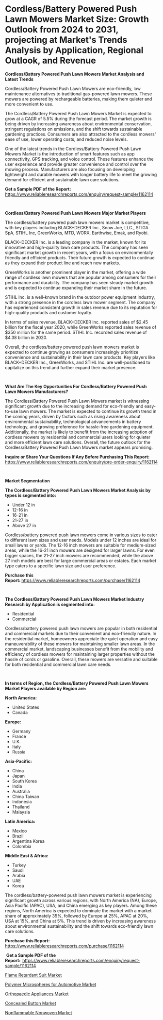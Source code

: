 <p><h1>Cordless/Battery Powered Push Lawn Mowers Market Size: Growth Outlook from 2024 to 2031, projecting at Market's Trends Analysis by Application, Regional Outlook, and Revenue</h1></p><p><strong>Cordless/Battery Powered Push Lawn Mowers Market Analysis and Latest Trends</strong></p>
<p><p>Cordless/Battery Powered Push Lawn Mowers are eco-friendly, low maintenance alternatives to traditional gas-powered lawn mowers. These mowers are powered by rechargeable batteries, making them quieter and more convenient to use. </p><p>The Cordless/Battery Powered Push Lawn Mowers Market is expected to grow at a CAGR of 5.5% during the forecast period. The market growth is being driven by increasing awareness about environmental conservation, stringent regulations on emissions, and the shift towards sustainable gardening practices. Consumers are also attracted to the cordless mowers' ease of use, lower operating costs, and reduced noise levels.</p><p>One of the latest trends in the Cordless/Battery Powered Push Lawn Mowers Market is the introduction of smart features such as app connectivity, GPS tracking, and voice control. These features enhance the user experience and provide greater convenience and control over the mowing process. Manufacturers are also focusing on developing lightweight and durable mowers with longer battery life to meet the growing demand for efficient and sustainable lawn care solutions.</p></p>
<p><strong>Get a Sample PDF of the Report:&nbsp;</strong> <a href="https://www.reliableresearchreports.com/enquiry/request-sample/1162114">https://www.reliableresearchreports.com/enquiry/request-sample/1162114</a></p>
<p>&nbsp;</p>
<p><strong>Cordless/Battery Powered Push Lawn Mowers Major Market Players</strong></p>
<p><p>The cordless/battery powered push lawn mowers market is competitive, with key players including BLACK+DECKER Inc., Snow Joe, LLC., STIGA SpA, STIHL Inc, GreenWorks, MTD, WORX, Earthwise, Emak, and Ryobi.</p><p>BLACK+DECKER Inc. is a leading company in the market, known for its innovative and high-quality lawn care products. The company has seen significant market growth in recent years, with a focus on environmentally friendly and efficient products. Their future growth is expected to continue as they expand their product line and reach new markets.</p><p>GreenWorks is another prominent player in the market, offering a wide range of cordless lawn mowers that are popular among consumers for their performance and durability. The company has seen steady market growth and is expected to continue expanding their market share in the future.</p><p>STIHL Inc. is a well-known brand in the outdoor power equipment industry, with a strong presence in the cordless lawn mower segment. The company has experienced consistent growth in sales revenue due to its reputation for high-quality products and customer loyalty.</p><p>In terms of sales revenue, BLACK+DECKER Inc. reported sales of $2.45 billion for the fiscal year 2020, while GreenWorks reported sales revenue of $350 million for the same period. STIHL Inc. recorded sales revenue of $4.38 billion in 2020.</p><p>Overall, the cordless/battery powered push lawn mowers market is expected to continue growing as consumers increasingly prioritize convenience and sustainability in their lawn care products. Key players like BLACK+DECKER Inc., GreenWorks, and STIHL Inc. are well-positioned to capitalize on this trend and further expand their market presence.</p></p>
<p>&nbsp;</p>
<p><strong>What Are The Key Opportunities For Cordless/Battery Powered Push Lawn Mowers Manufacturers?</strong></p>
<p><p>The Cordless/Battery Powered Push Lawn Mowers market is witnessing significant growth due to the increasing demand for eco-friendly and easy-to-use lawn mowers. The market is expected to continue its growth trend in the coming years, driven by factors such as rising awareness about environmental sustainability, technological advancements in battery technology, and growing preference for hassle-free gardening equipment. Additionally, the market is likely to benefit from the increasing adoption of cordless mowers by residential and commercial users looking for quieter and more efficient lawn care solutions. Overall, the future outlook for the Cordless/Battery Powered Push Lawn Mowers market appears promising.</p></p>
<p><strong>Inquire or Share Your Questions If Any Before Purchasing This Report:</strong> <a href="https://www.reliableresearchreports.com/enquiry/pre-order-enquiry/1162114">https://www.reliableresearchreports.com/enquiry/pre-order-enquiry/1162114</a></p>
<p>&nbsp;</p>
<p><strong>Market Segmentation</strong></p>
<p><strong>The Cordless/Battery Powered Push Lawn Mowers Market Analysis by types is segmented into:</strong></p>
<p><ul><li>Under 12 in</li><li>12-16 in</li><li>16-21 in</li><li>21-27 in</li><li>Above 27 in</li></ul></p>
<p><p>Cordless/battery powered push lawn mowers come in various sizes to cater to different lawn sizes and user needs. Models under 12 inches are ideal for small lawns or yards. The 12-16 inch mowers are suitable for medium-sized areas, while the 16-21 inch mowers are designed for larger lawns. For even bigger spaces, the 21-27 inch mowers are recommended, while the above 27 inch models are best for large commercial areas or estates. Each market type caters to a specific lawn size and user preference.</p></p>
<p><strong>Purchase this Report:&nbsp;</strong><a href="https://www.reliableresearchreports.com/purchase/1162114">https://www.reliableresearchreports.com/purchase/1162114</a></p>
<p>&nbsp;</p>
<p><strong>The Cordless/Battery Powered Push Lawn Mowers Market Industry Research by Application is segmented into:</strong></p>
<p><ul><li>Residential</li><li>Commercial</li></ul></p>
<p><p>Cordless/battery powered push lawn mowers are popular in both residential and commercial markets due to their convenient and eco-friendly nature. In the residential market, homeowners appreciate the quiet operation and easy maneuverability of these mowers for maintaining smaller lawn areas. In the commercial market, landscaping businesses benefit from the mobility and efficiency of cordless mowers for maintaining larger properties without the hassle of cords or gasoline. Overall, these mowers are versatile and suitable for both residential and commercial lawn care needs.</p></p>
<p>&nbsp;</p>
<p><strong>In terms of Region, the Cordless/Battery Powered Push Lawn Mowers Market Players available by Region are:</strong></p>
<p>
    <p> <strong> North America: </strong>
        <ul>
            <li>United States</li>
            <li>Canada</li>
        </ul>
        </p> 
    <p> <strong> Europe: </strong>
        <ul>
            <li>Germany</li>
            <li>France</li>
            <li>U.K.</li>
            <li>Italy</li>
            <li>Russia</li>
        </ul>
        </p> 
    <p> <strong> Asia-Pacific: </strong>
        <ul>
            <li>China</li>
            <li>Japan</li>
            <li>South Korea</li>
            <li>India</li>
            <li>Australia</li>
            <li>China Taiwan</li>
            <li>Indonesia</li>
            <li>Thailand</li>
            <li>Malaysia</li>
        </ul>
        </p> 
    <p> <strong> Latin America: </strong>
        <ul>
            <li>Mexico</li>
            <li>Brazil</li>
            <li>Argentina Korea</li>
            <li>Colombia</li>
        </ul>
        </p> 
    <p> <strong> Middle East & Africa: </strong>
        <ul>
            <li>Turkey</li>
            <li>Saudi</li>
            <li>Arabia</li>
            <li>UAE</li>
            <li>Korea</li>
        </ul>
    </p>
    </p>
<p><p>The cordless/battery-powered push lawn mowers market is experiencing significant growth across various regions, with North America (NA), Europe, Asia Pacific (APAC), USA, and China emerging as key players. Among these regions, North America is expected to dominate the market with a market share of approximately 35%, followed by Europe at 25%, APAC at 20%, USA at 15%, and China at 5%. This trend is driven by increasing awareness about environmental sustainability and the shift towards eco-friendly lawn care solutions.</p></p>
<p><strong>Purchase this Report: </strong><a href="https://www.reliableresearchreports.com/purchase/1162114">https://www.reliableresearchreports.com/purchase/1162114</a></p>
<p>&nbsp;<strong>Get a Sample PDF of the Report:&nbsp;&nbsp;</strong><a href="https://www.reliableresearchreports.com/enquiry/request-sample/1162114">https://www.reliableresearchreports.com/enquiry/request-sample/1162114</a></p>
<p><strong></strong></p>
<p><p><a href="https://medium.com/@gracemoreno2019/flame-retardant-suit-market-size-and-market-trends-complete-industry-overview-2024-to-2031-ea1b12f8bc06">Flame Retardant Suit Market</a></p><p><a href="https://github.com/ashepherd82/Market-Research-Report-List-3/blob/main/polymer-microspheres-for-automotive-market.md">Polymer Microspheres for Automotive Market</a></p><p><a href="https://medium.com/p/2a9d312e9922/edit">Orthopaedic Appliances Market</a></p><p><a href="https://medium.com/@gracemoreno2019/concealed-button-market-the-key-to-successful-business-strategy-forecast-till-2031-d46a1aac9808">Concealed Button Market</a></p><p><a href="https://github.com/okotobwrhuteie/Market-Research-Report-List-1/blob/main/nonflammable-nonwoven-market.md">Nonflammable Nonwoven Market</a></p></p>